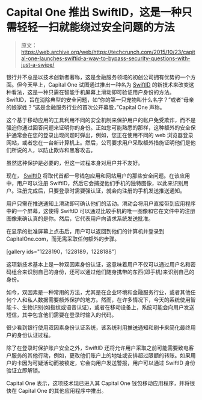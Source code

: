 # Capital One 推出 SwiftID，这是一种只需轻轻一扫就能绕过安全问题的方法 

> 原文：<https://web.archive.org/web/https://techcrunch.com/2015/10/23/capital-one-launches-swiftid-a-way-to-bypass-security-questions-with-just-a-swipe/>

银行并不总是以技术创新者著称，这是金融服务领域的初创公司拥有优势的一个方面。但今天早上，Capital One 试图通过推出一种名为 [SwiftID](https://web.archive.org/web/20221206205231/http://www.capitalone.com/identity-protection/swiftid/) 的新技术来改变这种看法，这是一种只需在智能手机屏幕上滑动即可验证用户身份的方法。SwiftID，旨在消除典型的安全问题，如“你的第一只宠物叫什么名字？”或者“母亲的娘家姓？“这是金融服务行业的首次公开募股，”Capital One 声称。

这个基于移动应用的工具利用不同的安全机制来保护用户的帐户免受欺诈，而不是强迫你通过回答问题来证明你的身份。正如您可能熟悉的那样，这种额外的安全保护通常会在您的登录出现问题时弹出，例如，您正在使用不同的 web 浏览器登录网站，或者您在一台新计算机上。然后，公司要求用户采取额外措施证明他们是他们所说的人，以防止欺诈和黑客攻击。

虽然这种保护是必要的，但这一过程本身对用户并不友好。

现在， [SwiftID](https://web.archive.org/web/20221206205231/http://www.capitalone.com/identity-protection/swiftid/) 将取代首都一号钱包应用和网站用户的那些安全问题。在该应用中，用户可以注册 SwiftID，然后它会捕捉他们手机的独特图像，以此来识别用户。注册完成后，只要登录时需要强认证，就会向注册的手机发送推送通知。

用户只需在推送通知上滑动即可确认他们的活动。滑动会将用户直接带到应用程序中的一个屏幕，这使得 SwiftID 可以通过比较手机的唯一图像和它在文件中的注册图像来确认真的是你。然后，它代表用户向请求系统发送批准。

在显示的批准屏幕上点击后，用户可以返回到他们的计算机并登录到 CapitalOne.com，而无需采取任何额外的步骤。

[gallery ids="1228190，1228189，1228188"]

这项新技术基本上是一种双因素身份认证，这意味着用户不仅可以通过用户名和密码组合来识别自己的身份，还可以通过他们随身携带的东西(即手机)来识别自己的身份。

如今，双因素是一种常用的方法，尤其是在企业环境和金融服务行业，或者其他任何个人和私人数据需要额外保护的地方。然而，在许多情况下，今天的系统使用智能卡、生物识别(如指纹或语音认证)，或者在移动设备上，系统可能会向用户发送短信，其中包含他们需要在登录时输入的代码。

很少看到银行使用双因素身份认证系统，该系统利用推送通知和刷卡来简化最终用户的身份认证过程。

除了在登录时保护账户安全之外，SwiftID 还将允许用户采取之前可能需要致电客户服务的其他行动，例如，更改他们账户上的地址或安排超过限额的转账。如果用户的卡因为可疑活动而被锁定，它会向用户发送警报，用户可以通过 SwiftID 身份验证立即解锁。

Capital One 表示，这项技术现已进入其 Capital One 钱包移动应用程序，并将很快在 Capital One 的其他应用程序中推出。